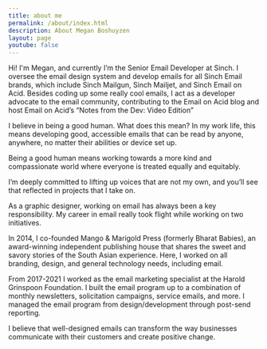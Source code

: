 ```yaml
---
title: about me
permalink: /about/index.html
description: About Megan Boshuyzen
layout: page
youtube: false
---
```


Hi! I'm Megan, and currently I’m the Senior Email Developer at Sinch. I oversee the email design system and develop emails for all Sinch Email brands, which include Sinch Mailgun, Sinch Mailjet, and Sinch Email on Acid. Besides coding up some really cool emails, I act as a developer advocate to the email community, contributing to the Email on Acid blog and host Email on Acid’s “Notes from the Dev: Video Edition”

I believe in being a good human. What does this mean? In my work life, this means developing good, accessible emails that can be read by anyone, anywhere, no matter their abilities or device set up. 

Being a good human means working towards a more kind and compassionate world where everyone is treated equally and equitably.

I’m deeply committed to lifting up voices that are not my own, and you’ll see that reflected in projects that I take on. 

As a graphic designer, working on email has always been a key responsibility. My career in email really took flight while working on two initiatives.

In 2014, I co-founded Mango & Marigold Press (formerly Bharat Babies), an award-winning independent publishing house that shares the sweet and savory stories of the South Asian experience. Here, I worked on all branding, design, and general technology needs, including email.

From 2017-2021 I worked as the email marketing specialist at the Harold Grinspoon Foundation. I built the email program up to a combination of monthly newsletters, solicitation campaigns, service emails, and more. I managed the email program from design/development through post-send reporting.

I believe that well-designed emails can transform the way businesses communicate with their customers and create positive change.